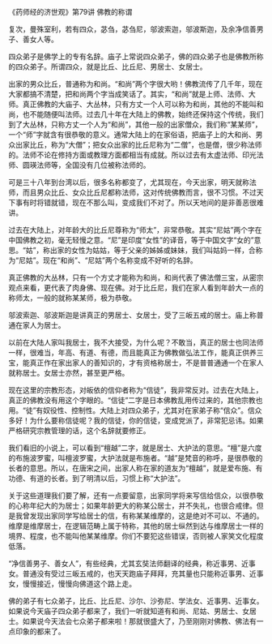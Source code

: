《药师经的济世观》第79讲 佛教的称谓

复次，曼殊室利，若有四众，苾刍，苾刍尼，邬波索迦，邬波斯迦，及余净信善男子、善女人等。

四众弟子是佛学上的专有名辞。庙子上常说四众弟子，佛的四众弟子也是佛教所称的四众弟子。所谓四众，就是比丘、比丘尼、男居士、女居士。

出家的男众比丘，普通称为和尚。“和尚”两个字很大哟！佛教流传了几千年，现在大家都搞不清楚，把和尚两个字当成笑话了。其实，“和尚”就是上师、法师、大师。真正佛教的大庙子、大丛林，只有方丈一个人可以称为和尚，其他的不能叫和尚，也不能随便叫法师。过去几十年在大陆上的佛教，始终还保持这个传统，我们到了大丛林，只称方丈一个人为“和尚”，其他一般的出家僧众，我们称“某某师”，一个“师”字就含有很恭敬的意义。通常大陆上的在家俗语，把庙子上的大和尚、男众出家比丘，称为“大僧”；把女众出家的比丘尼称为“二僧”，也是僧，很少称法师的。法师不论在修持方面或教理方面都相当有成就。所以过去有太虚法师、印光法师、圆瑛法师等，全国没有几位被称法师的。

可是三十八年到台湾以后，很多名称都变了，尤其现在，今天出家，明天就称法师，而且男众比丘、女众比丘尼都称法师，这对传统佛教而言，很不习惯。不过天下事有时将错就错，现在不那么叫，变成我们不对了。所以天地间的是非善恶很难讲。

过去在大陆上，对年龄大的比丘尼尊称为“师太”，非常恭敬。其实“尼姑”两个字在中国佛教之初，毫无轻慢之意。“尼”是印度“女性”的译音，等于中国文字“女的”意思。“姑”，称出家的女性为姑姑，等于父亲的姊姊或妹妹，我们叫姑妈一样，合称为“尼姑”。现在“和尚”、“尼姑”两个名称变成不好听的名辞。

真正佛教的大丛林，只有一个方丈才能称为和尚，和尚代表了佛法僧三宝，从密宗观点来看，更代表了肉身佛、现在佛。对于比丘尼，我们在家人看到年龄大一点的称师太，一般的就称某某师，极为恭敬。

邬波索迦、邬波斯迦是讲真正的男居士、女居士，受了三皈五戒的居士。庙上称普通在家人为居士。

以前在大陆人家叫我居士，我不大接受，为什么呢？不敢当，真正的居士也同法师一样，很难当，年高、有道、有德，而且能真正为佛教做弘法工作，能真正供养三宝，能真正作在家出家人的善知识的，才有资格称居士，不是普普通通一个在家人就称居士。女居士亦然，甚至更严格。

现在这里的宗教形态，对皈依的信仰者称为“信徒”，我非常反对。过去在大陆上，真正的佛教没有用这个字眼的。“信徒”二字是日本佛教乱用传过来的，其他宗教也用。“徒”有奴役性、控制性。大陆上对四众弟子，尤其对在家弟子称“信众”。信众多好！为什么要称信徒呢？我的信徒，你的信徒，变成党派了，非常犯忌讳。如果严格研究宗教管理的话，这个名辞就要修正。

我们看旧的小说上，可以看到“檀越”二字，就是居士、大护法的意思。“檀”是六度的布施波罗蜜，叫檀波罗蜜，大护法就是布施者。“越”是梵音的称呼，是很恭敬的长者的意思。所以，在唐宋之间，出家人称在家的道友为“檀越”，就是爱布施、有功德、有道的长者。到了明清以后，习惯上称“大护法”。

关于这些道理我们要了解，还有一点要留意，出家同学将来写信给信众，以很恭敬的心称年纪大的为居士；如果年龄更大的称某公居士，并不失礼，也很合戒律。但是我曾发现出家同学写给居士的信，有称某某维摩的，这是绝对不可以、不通的。维摩是维摩居士，在逻辑范畴上属于特称，其他的居士纵然到达与维摩居士一样的境界、程度，也不能叫他某某维摩。你们不要犯这些错误，否则被人家笑文化程度低落。

“净信善男子、善女人”，有些经典，尤其玄奘法师翻译的经典，称近事男、近事女。普通没有受过三皈五戒的，也天天跑庙子拜拜，充其量也只能称近事男、近事女，慢慢接近，慢慢向佛道这个路上走。

佛的弟子有七众弟子，比丘、比丘尼、沙尔、沙弥尼、学法女、近事男、近事女。如果说今天庙子四众弟子都来了，我们一听就知道有和尚、尼姑、男居士、女居士。如果说今天法会七众弟子都来啦！那就很盛大了，乃至刚刚对佛教、佛法有一点印象的都来了。
